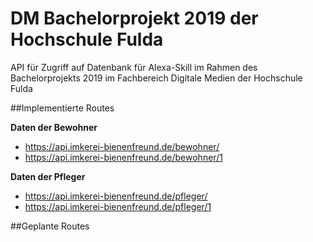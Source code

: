 # DM Bachelorprojekt 2019 der Hochschule Fulda

API für Zugriff auf Datenbank für Alexa-Skill im Rahmen des Bachelorprojekts 2019 im Fachbereich Digitale Medien der Hochschule Fulda 

##Implementierte Routes

**Daten der Bewohner**
* <https://api.imkerei-bienenfreund.de/bewohner/>
* <https://api.imkerei-bienenfreund.de/bewohner/1>

**Daten der Pfleger**
* <https://api.imkerei-bienenfreund.de/pfleger/>
* <https://api.imkerei-bienenfreund.de/pfleger/1>

##Geplante Routes